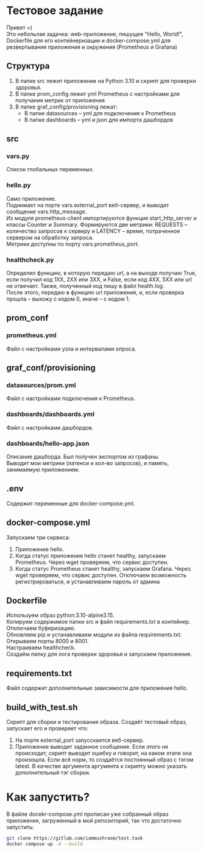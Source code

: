 # Тестовое задание

Привет =)  
Это небольлая задачка: web-приложение, пишущее "Hello, World!", Dockerfile для его контейнеризации и docker-compose.yml для резвертывания приложения и окружения (Prometheus и Grafana)  
  
## Структура
1. В папке src лежит приложение на Python 3.10 и скрипт для проверки здоровья.
2. В папке prom_config лежит yml Prometheus с настройками для получания метрик от приложения
3. В папке graf_config/provisioning лежат:
    + В папке datasources – yml для подключения к Prometheus
    + В папке dashboards – yml и json для импорта дашбордов

## src

### vars.py
Список глобальных переменных.
### hello.py
Само приложение.  
Поднимает на порте vars.external_port веб-сервер, и выводит сообщение vars.http_message.  
Из модуля prometheus-client импортируются функция start_http_server и классы Counter и Summary. Формируются две метрики: REQUESTS – количество запросов к серверу и LATENCY – время, потраченное сервером на обработку запроса.  
Метрики доступны по порту vars.prometheus_port.
### healthcheck.py
Определил функцию, в которую передаю url, а на выходе получаю True, если получил код 1XX, 2XX или 3XX, и False, если код 4XX, 5XX или url не отвечает. Также, полученный код пишу в файл health.log.  
После этого, передаю в функцию url приложения, и, если проверка прошла – выхожу с кодом 0, иначе – с кодом 1.

## prom_conf
### prometheus.yml
Файл с настройками узла и интервалами опроса.

## graf_conf/provisioning
### datasources/prom.yml
Файл с настройками подключения к Prometheus.
### dashboards/dashboards.yml
Файл с настройками дашбордов.
### dashboards/hello-app.json
Описание дашборда. Был получен экспортом из графаны.   
Выводит мои метрики (латенси и кол-во запросов), и память, занимаемую приложением.

## .env
Содержит переменные для docker-compose.yml.

## docker-compose.yml
Запускаем три сервиса:
1. Приложение hello.
2. Когда статус приложения hello станет healthy, запускаем Prometheus. Через wget проверяем, что сервис доступен.
3. Когда статус Prometheus станет healthy, запускаем Grafana. Через wget проверяем, что сервис доступен. Отключаем возможность регистрироваться, и устанавливаем пароль от админа

## Dockerfile
Используем образ python:3.10-alpine3.15.  
Копируем содержимое папки src и файл requirements.txt в контейнер.  
Отключаем буферизацию.  
Обновляем pip и устанавливаем модули из файла requirements.txt.  
Открываем порты 8000 и 8001.  
Настраиваем healthcheck.  
Создаём папку для лога проверки здоровья и запускаем приложение.  

## requirements.txt
Файл содержит дополнительные зависимости для приложения hello.

## build_with_test.sh
Скрипт для сборки и тестирования образа. Создаёт тестовый образ, запускает его и проверяет что:
1. На порте external_port запусскается веб-сервер.
2. Приложение выводит заданное сообщение.
Если этого не происходит, скрипт выводит ошибку и говорит, на каком этапе она произошла.
Если всё норм, то создаётся постоянный образ с тэгом latest. В качестве аргумента аргумента к скрипту можно указать дополнительный тэг сборки.

# Как запустить?
В файле docekr-compose.yml прописан уже собранный образ приложения, загруженный в мой репозиторий, так что достаточно запустить:  
``` bash
git clone https://gitlab.com/iammushroom/test.task
docker compose up -d --build
```
